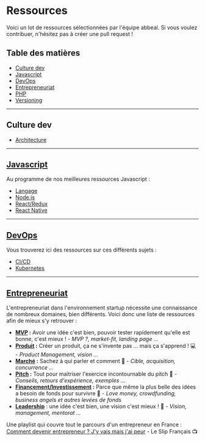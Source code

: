 # Ressources

Voici un lot de ressources sélectionnées par l'équipe abbeal.
Si vous voulez contribuer, n'hésitez pas à créer une pull request !

## Table des matières
* [Culture dev](#culture-dev)
* [Javascript](#javascript)
* [DevOps](#devops)
* [Entrepreneuriat](#entrepreneuriat)
* [PHP](php/README.md)
* [Versioning](versioning/README.md)

---

## Culture dev

* [Architecture](Architecture/README.md)

---

## [Javascript](javascript/README.md)

Au programme de nos meilleures ressources Javascript :
* [Langage](javascript/README.md#langage)
* [Node.js](javascript/README.md#nodejs)
* [React/Redux](javascript/react.md)
* [React Native](javascript/react-native.md)

---

## [DevOps](devops/README.md)

Vous trouverez ici des ressources sur ces différents sujets :
* [CI/CD](devops/README.md#cicd)
* [Kubernetes](devops/README.md#kubernetes)

---

## [Entrepreneuriat](entrepreneuriat/README.md)

L'entrepreneuriat dans l'environnement startup nécessite une connaissance de nombreux domaines, bien différents. Voici donc une liste de ressources afin de mieux s'y retrouver :
- **[MVP](entrepreneuriat/mvp.md) :** Avoir une idée c'est bien, pouvoir tester rapidement qu'elle est bonne, c'est mieux ! - _MVP ?, market-fit, landing page …_
- **[Produit](entrepreneuriat/product.md) :** Créer un produit, ça ne s'invente pas ... mais ça s'apprend ! :computer: - _Product Management, vision ..._
- **[Marché](entrepreneuriat/market.md) :** Sachez à qui parler et comment :speech_balloon: - _Cible, acquisition, concurrence ..._
- **[Pitch](entrepreneuriat/pitch.md) :** Tout pour maitriser l'exercice incontournable du pitch :mega: - _Conseils, retours d'expérience, exemples ..._
- **[Financement/Investissement](entrepreneuriat/funding.md) :** Parce que même la plus belle des idées a besoin de fonds pour survivre :money_with_wings: - _Love money, crowdfunding, business angels et autres levées de fonds_
- **[Leadership](entrepreneuriat/leadership.md)** : une idée c'est bien, une vision c'est mieux ! :rocket: - _Vision, management, mentorat ..._

Une playlist qui couvre tout le parcours d'un entrepreneur en France : [Comment devenir entrepreneur ? J'y vais mais j'ai peur](https://www.youtube.com/playlist?list=PLa3V1kC_yLzW_hf1Mc-ZgPMBLRauussBu) - Le Slip Français :tv:
